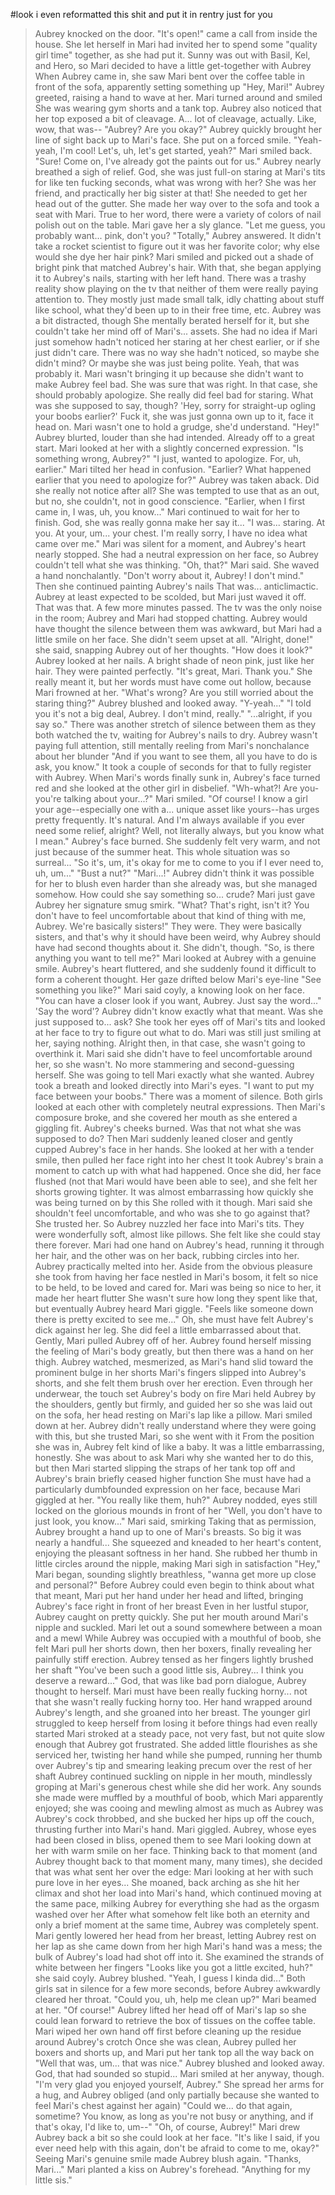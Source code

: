 #look i even reformatted this shit and put it in rentry just for you

>Aubrey knocked on the door. "It's open!" came a call from inside the house. She let herself in
>Mari had invited her to spend some "quality girl time" together, as she had put it. Sunny was out with Basil, Kel, and Hero, so Mari decided to have a little get-together with Aubrey
>When Aubrey came in, she saw Mari bent over the coffee table in front of the sofa, apparently setting something up
>"Hey, Mari!" Aubrey greeted, raising a hand to wave at her. Mari turned around and smiled
>She was wearing gym shorts and a tank top. Aubrey also noticed that her top exposed a bit of cleavage. A... lot of cleavage, actually. Like, wow, that was--
>"Aubrey? Are you okay?"
>Aubrey quickly brought her line of sight back up to Mari's face. She put on a forced smile. "Yeah- yeah, I'm cool! Let's, uh, let's get started, yeah?"
>Mari smiled back. "Sure! Come on, I've already got the paints out for us."
>Aubrey nearly breathed a sigh of relief. God, she was just full-on staring at Mari's tits for like ten fucking seconds, what was wrong with her? She was her friend, and practically her big sister at that! She needed to get her head out of the gutter.
>She made her way over to the sofa and took a seat with Mari. True to her word, there were a variety of colors of nail polish out on the table.
>Mari gave her a sly glance. "Let me guess, you probably want... pink, don't you?
>"Totally," Aubrey answered. It didn't take a rocket scientist to figure out it was her favorite color; why else would she dye her hair pink?
>Mari smiled and picked out a shade of bright pink that matched Aubrey's hair. With that, she began applying it to Aubrey's nails, starting with her left hand.
>There was a trashy reality show playing on the tv that neither of them were really paying attention to. They mostly just made small talk, idly chatting about stuff like school, what they'd been up to in their free time, etc. Aubrey was a bit distracted, though
>She mentally berated herself for it, but she couldn't take her mind off of Mari's... assets. She had no idea if Mari just somehow hadn't noticed her staring at her chest earlier, or if she just didn't care. There was no way she hadn't noticed, so maybe she didn't mind? Or maybe she was just being polite. Yeah, that was probably it. Mari wasn't bringing it up because she didn't want to make Aubrey feel bad. She was sure that was right.
>In that case, she should probably apologize. She really did feel bad for staring. What was she supposed to say, though? 'Hey, sorry for straight-up ogling your boobs earlier?'
>Fuck it, she was just gonna own up to it, face it head on. Mari wasn't one to hold a grudge, she'd understand.
>"Hey!" Aubrey blurted, louder than she had intended. Already off to a great start. Mari looked at her with a slightly concerned expression. "Is something wrong, Aubrey?"
>"I just, wanted to apologize. For, uh, earlier."
>Mari tilted her head in confusion. "Earlier? What happened earlier that you need to apologize for?"
>Aubrey was taken aback. Did she really not notice after all? She was tempted to use that as an out, but no, she couldn't, not in good conscience.
>"Earlier, when I first came in, I was, uh, you know..."
>Mari continued to wait for her to finish. God, she was really gonna make her say it...
>"I was... staring. At you. At your, um... your chest. I'm really sorry, I have no idea what came over me."
>Mari was silent for a moment, and Aubrey's heart nearly stopped. She had a neutral expression on her face, so Aubrey couldn't tell what she was thinking.
>"Oh, that?" Mari said. She waved a hand nonchalantly. "Don't worry about it, Aubrey! I don't mind." Then she continued painting Aubrey's nails
>That was... anticlimactic. Aubrey at least expected to be scolded, but Mari just waved it off. That was that.
>A few more minutes passed. The tv was the only noise in the room; Aubrey and Mari had stopped chatting. Aubrey would have thought the silence between them was awkward, but Mari had a little smile on her face. She didn't seem upset at all.
>"Alright, done!" she said, snapping Aubrey out of her thoughts. "How does it look?"
>Aubrey looked at her nails. A bright shade of neon pink, just like her hair. They were painted perfectly.
>"It's great, Mari. Thank you." She really meant it, but her words must have come out hollow, because Mari frowned at her.
>"What's wrong? Are you still worried about the staring thing?"
>Aubrey blushed and looked away. "Y-yeah..."
>"I told you it's not a big deal, Aubrey. I don't mind, really."
>"...alright, if you say so."
>There was another stretch of silence between them as they both watched the tv, waiting for Aubrey's nails to dry. Aubrey wasn't paying full attention, still mentally reeling from Mari's nonchalance about her blunder
>"And if you want to see them, all you have to do is ask, you know."
>It took a couple of seconds for that to fully register with Aubrey. When Mari's words finally sunk in, Aubrey's face turned red and she looked at the other girl in disbelief. "Wh-what?! Are you- you're talking about your...?"
>Mari smiled. "Of course! I know a girl your age--especially one with a... unique asset like yours--has urges pretty frequently. It's natural. And I'm always available if you ever need some relief, alright? Well, not literally always, but you know what I mean."
>Aubrey's face burned. She suddenly felt very warm, and not just because of the summer heat. This whole situation was so surreal...
>"So it's, um, it's okay for me to come to you if I ever need to, uh, um..."
>"Bust a nut?"
>"Mari...!" Aubrey didn't think it was possible for her to blush even harder than she already was, but she managed somehow. How could she say something so... crude?
>Mari just gave Aubrey her signature smug smirk. "What? That's right, isn't it? You don't have to feel uncomfortable about that kind of thing with me, Aubrey. We're basically sisters!"
>They were. They were basically sisters, and that's why it should have been weird, why Aubrey should have had second thoughts about it. She didn't, though.
>"So, is there anything you want to tell me?" Mari looked at Aubrey with a genuine smile. Aubrey's heart fluttered, and she suddenly found it difficult to form a coherent thought. Her gaze drifted below Mari's eye-line
>"See something you like?" Mari said coyly, a knowing look on her face. "You can have a closer look if you want, Aubrey. Just say the word..."
>'Say the word'? Aubrey didn't know exactly what that meant. Was she just supposed to... ask? She took her eyes off of Mari's tits and looked at her face to try to figure out what to do. Mari was still just smiling at her, saying nothing.
>Alright then, in that case, she wasn't going to overthink it. Mari said she didn't have to feel uncomfortable around her, so she wasn't. No more stammering and second-guessing herself. She was going to tell Mari exactly what she wanted.
>Aubrey took a breath and looked directly into Mari's eyes. "I want to put my face between your boobs."
>There was a moment of silence. Both girls looked at each other with completely neutral expressions. Then Mari's composure broke, and she covered her mouth as she entered a giggling fit. Aubrey's cheeks burned. Was that not what she was supposed to do?
>Then Mari suddenly leaned closer and gently cupped Aubrey's face in her hands. She looked at her with a tender smile, then pulled her face right into her chest
>It took Aubrey's brain a moment to catch up with what had happened. Once she did, her face flushed (not that Mari would have been able to see), and she felt her shorts growing tighter. It was almost embarrassing how quickly she was being turned on by this
>She rolled with it though. Mari said she shouldn't feel uncomfortable, and who was she to go against that? She trusted her.
>So Aubrey nuzzled her face into Mari's tits. They were wonderfully soft, almost like pillows. She felt like she could stay there forever.
>Mari had one hand on Aubrey's head, running it through her hair, and the other was on her back, rubbing circles into her. Aubrey practically melted into her. Aside from the obvious pleasure she took from having her face nestled in Mari's bosom, it felt so nice to be held, to be loved and cared for. Mari was being so nice to her, it made her heart flutter
>She wasn't sure how long they spent like that, but eventually Aubrey heard Mari giggle. "Feels like someone down there is pretty excited to see me..." Oh, she must have felt Aubrey's dick against her leg. She did feel a little embarrassed about that.
>Gently, Mari pulled Aubrey off of her. Aubrey found herself missing the feeling of Mari's body greatly, but then there was a hand on her thigh. Aubrey watched, mesmerized, as Mari's hand slid toward the prominent bulge in her shorts
>Mari's fingers slipped into Aubrey's shorts, and she felt them brush over her erection. Even through her underwear, the touch set Aubrey's body on fire
>Mari held Aubrey by the shoulders, gently but firmly, and guided her so she was laid out on the sofa, her head resting on Mari's lap like a pillow. Mari smiled down at her. Aubrey didn't really understand where they were going with this, but she trusted Mari, so she went with it
>From the position she was in, Aubrey felt kind of like a baby. It was a little embarrassing, honestly. She was about to ask Mari why she wanted her to do this, but then Mari started slipping the straps of her tank top off and Aubrey's brain briefly ceased higher function
>She must have had a particularly dumbfounded expression on her face, because Mari giggled at her. "You really like them, huh?"
>Aubrey nodded, eyes still locked on the glorious mounds in front of her
>"Well, you don't have to just look, you know..." Mari said, smirking
>Taking that as permission, Aubrey brought a hand up to one of Mari's breasts. So big it was nearly a handful...
>She squeezed and kneaded to her heart's content, enjoying the pleasant softness in her hand. She rubbed her thumb in little circles around the nipple, making Mari sigh in satisfaction
>"Hey," Mari began, sounding slightly breathless, "wanna get more up close and personal?"
>Before Aubrey could even begin to think about what that meant, Mari put her hand under her head and lifted, bringing Aubrey's face right in front of her breast
>Even in her lustful stupor, Aubrey caught on pretty quickly. She put her mouth around Mari's nipple and suckled. Mari let out a sound somewhere between a moan and a mewl
>While Aubrey was occupied with a mouthful of boob, she felt Mari pull her shorts down, then her boxers, finally revealing her painfully stiff erection. Aubrey tensed as her fingers lightly brushed her shaft
>"You've been such a good little sis, Aubrey... I think you deserve a reward..."
>God, that was like bad porn dialogue, Aubrey thought to herself. Mari must have been really fucking horny... not that she wasn't really fucking horny too.
>Her hand wrapped around Aubrey's length, and she groaned into her breast. The younger girl struggled to keep herself from losing it before things had even really started
>Mari stroked at a steady pace, not very fast, but not quite slow enough that Aubrey got frustrated. She added little flourishes as she serviced her, twisting her hand while she pumped, running her thumb over Aubrey's tip and smearing leaking precum over the rest of her shaft
>Aubrey continued suckling on nipple in her mouth, mindlessly groping at Mari's generous chest while she did her work. Any sounds she made were muffled by a mouthful of boob, which Mari apparently enjoyed; she was cooing and mewling almost as much as Aubrey was
>Aubrey's cock throbbed, and she bucked her hips up off the couch, thrusting further into Mari's hand. Mari giggled. Aubrey, whose eyes had been closed in bliss, opened them to see Mari looking down at her with warm smile on her face. Thinking back to that moment (and Aubrey thought back to that moment many, many times), she decided that was what sent her over the edge: Mari looking at her with such pure love in her eyes...
>She moaned, back arching as she hit her climax and shot her load into Mari's hand, which continued moving at the same pace, milking Aubrey for everything she had as the orgasm washed over her
>After what somehow felt like both an eternity and only a brief moment at the same time, Aubrey was completely spent. Mari gently lowered her head from her breast, letting Aubrey rest on her lap as she came down from her high
>Mari's hand was a mess; the bulk of Aubrey's load had shot off into it. She examined the strands of white between her fingers
>"Looks like you got a little excited, huh?" she said coyly. Aubrey blushed.
>"Yeah, I guess I kinda did..."
>Both girls sat in silence for a few more seconds, before Aubrey awkwardly cleared her throat. "Could you, uh, help me clean up?"
>Mari beamed at her. "Of course!" Aubrey lifted her head off of Mari's lap so she could lean forward to retrieve the box of tissues on the coffee table. Mari wiped her own hand off first before cleaning up the residue around Aubrey's crotch
>Once she was clean, Aubrey pulled her boxers and shorts up, and Mari put her tank top all the way back on
>"Well that was, um... that was nice." Aubrey blushed and looked away. God, that had sounded so stupid...
>Mari smiled at her anyway, though. "I'm very glad you enjoyed yourself, Aubrey." She spread her arms for a hug, and Aubrey obliged (and only partially because she wanted to feel Mari's chest against her again)
>"Could we... do that again, sometime? You know, as long as you're not busy or anything, and if that's okay, I'd like to, um--"
>"Oh, of course, Aubrey!" Mari drew Aubrey back a bit so she could look at her face. "It's like I said, if you ever need help with this again, don't be afraid to come to me, okay?"
>Seeing Mari's genuine smile made Aubrey blush again. "Thanks, Mari..."
>Mari planted a kiss on Aubrey's forehead. "Anything for my little sis."
